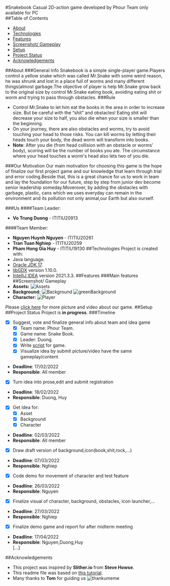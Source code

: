#Snakebook
Casual 2D-action game developed by Phour Team only available for PC  
##Table of Contents
 - [About](#About)
 - [Technologies](#technologies)
 - [Features](#features)
 - [Screenshot/ Gameplay](#screenshot/gameplay)
 - [Setup](#setup)
 - [Project Status](#project-status)
 - [Acknowledgements](#acknowledgements)

##About
###General Info
Snakebook is a simple single-player game.Players control
a yellow snake which was called Mr.Snake with some weird 
reason, he was shrunk and lost in a place full of worms
and many different things(almost garbage.The objective of player is help
Mr.Snake grow back to the original size by control Mr.Snake eating book,
avoiding eating shit or worm and trying to pass through obstacles.
###Rule
- Control Mr.Snake to let him eat the books in the area in order to increase size. But be careful with the “shit” and obstacles! Eating shit will decrease your size to half, you also die when your size is smaller than the beginning.
- On your journey, there are also obstacles and worms, try to avoid touching your head to those risks. You can kill worms by letting their heads touch your body, the dead worm will transform into books.
- **Note**: After you die (from head collision with an obstacle or worms’ body), scoring will be the number of books you ate. The circumstance where your head touches a worm's head also lets two of you die.

###Our Motivation
Our main motivation for choosing this game is the hope of finalize our first project game 
and our knowledge that learn through trial and error coding.Beside that, this is a great chance for us to work in team and lay the foundation for our future, 
step by step from junior dev become senior leadership someday.Moverover, by adding the obstacles with garbage, plastic, cans which we uses everyday can remain in the environment and its pollution not only animal,our Earth but also ourself.

###Us
####Team Leader: 
- **Vo Trung Duong** - ITITIU20913

####Team Member:
- **Nguyen Huynh Nguyen** - ITITIU20261
- **Tran Tuan Nghiep** - ITITIU20259
- **Pham Hong Gia Huy** - ITITIU19130
##Technologies
Project is created with:
- Java language. 
- [Oracle JDK 17](https://www.oracle.com/java/technologies/javase/jdk17-archive-downloads.html).
- [libGDX](https://libgdx.com/) version 1.10.0.
- [IntelliJ IDEA](https://www.jetbrains.com/idea/download/#section=windows) version 2021.3.3.
##Features
###Main features
##Screenshot/ Gameplay
- **Assets:**
![Assets](https://user-images.githubusercontent.com/99232451/163297847-4cdc7bc1-f565-4f67-81e0-ee109fdbf6d1.png)
- __Background:__
  ![Background](https://user-images.githubusercontent.com/99232451/163298374-18ef7df4-ce45-401d-88fa-615fc6091c00.png)
  ![greenBackground](https://user-images.githubusercontent.com/99232451/163298408-2035c227-c92f-41af-b4b0-8351419fe9f1.jpg)
- **Character:**
  ![Player](https://user-images.githubusercontent.com/99232451/163298551-80c62d4a-27e2-4ec6-a32d-e10e41c73840.png)

Please [click here](https://drive.google.com/drive/folders/1hQIyvF_TvZX1Ip45ahoCsF6WobBCb5ii) for more picture and video about our game.
##Setup
##Project Status
Project is **in progress**.
###Timeline
- [x] Suggest, vote and finalize general info about team and idea game
   - [x] Team name: Phour Team.
   - [x] Game name: Snake Book.
   - [x] Leader: Duong.
   - [x] Write [script](https://docs.google.com/document/d/1FJOKV1lN9W3cDtp0pEo__c0X_kaR5Rzo6fZ2ROYyg8w/edit) for game.
   - [x] Visualize idea by submit picture/video have the same gameplay/content 
- **Deadline**: 17/02/2022
- **Responsible**: All member
- [x] Turn idea into prose,edit and submit registration
- **Deadline**: 18/02/2022
- **Responsible**: Duong, Huy 
- [x] Get idea for: 
  - [x] Asset
  - [x] Background
  - [x] Character
- **Deadline**: 02/03/2022
- **Responsible**: All member
- [x] Draw draft version of background,icon(book,shit,rock,...)
- **Deadline**: 07/03/2022
- **Responsible**: Nghiep
- [x] Code demo for movement of character and test feature
- **Deadline**: 26/03/2022
- **Responsible**: Nguyen
- [x] Finalize visual of character, background, obstacles, icon launcher,...
- **Deadline**: 27/03/2022
- **Responsible**: Nghiep
- [x] Finalize demo game and report for after midterm meeting
- **Deadline**: 17/04/2022
- **Responsible**: Nguyen,Duong,Huy\
[...]

##Acknowledgements
- This project was inspired by **Slither.io** from **Steve Howse**.
- This readme file was based on [this tutorial](https://bulldogjob.com/news/449-how-to-write-a-good-readme-for-your-github-project).
- Many thanks to **Tom** for guiding us
  ![thankumeme](https://user-images.githubusercontent.com/99232451/163300884-74f400b5-63ac-4997-b138-8d822bf38fdb.jpg)



